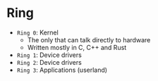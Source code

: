 # Ring

- `Ring 0`: Kernel
  - The only that can talk directly to hardware
  - Written mostly in C, C++ and Rust
- `Ring 1`: Device drivers
- `Ring 2`: Device drivers
- `Ring 3`: Applications (userland)
